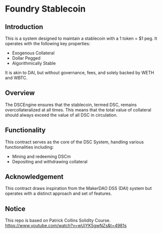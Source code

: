 # Foundry Stablecoin

## Introduction

This is a system designed to maintain a stablecoin with a 1 token = $1 peg. It operates with the following key properties:

- Exogenous Collateral
- Dollar Pegged
- Algorithmically Stable

It is akin to DAI, but without governance, fees, and solely backed by WETH and WBTC.

## Overview

The DSCEngine ensures that the stablecoin, termed DSC, remains overcollateralized at all times. This means that the total value of collateral should always exceed the value of all DSC in circulation.

## Functionality

This contract serves as the core of the DSC System, handling various functionalities including:

- Mining and redeeming DSCm
- Depositing and withdrawing collateral

## Acknowledgement

This contract draws inspiration from the MakerDAO DSS (DAI) system but operates with a distinct approach and set of features.

## Notice

This repo is based on Patrick Collins Solidity Course.
https://www.youtube.com/watch?v=wUjYK5gwNZs&t=4981s
